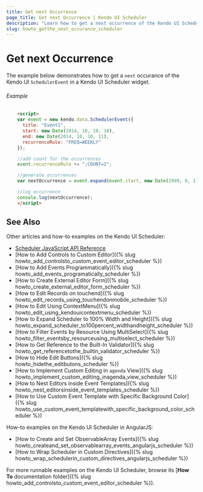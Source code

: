 ```yaml
---
title: Get next Occurrence
page_title: Get next Occurrence | Kendo UI Scheduler
description: "Learn how to get a next occurrence of the Kendo UI SchedulerEvent in the Kendo UI Scheduler widget."
slug: howto_getthe_next_occurance_scheduler
---
```


# Get next Occurrence

The example below demonstrates how to get a `next` occurance of the Kendo UI `SchedulerEvent` in a Kendo UI Scheduler widget.

###### Example

```html
    <script>
    var event = new kendo.data.SchedulerEvent({
      title: "Event1",
      start: new Date(2014, 10, 10, 10),
      end: new Date(2014, 10, 10, 11),
      recurrenceRule: "FREQ=WEEKLY"
    });

    //add count for the occurrences
    event.recurrenceRule += ";COUNT=2";

    //generate occurrences
    var nextOccurrence = event.expand(event.start, new Date(2999, 0, 1), "Etc/UTC")[1];

    //log occurrence
    console.log(nextOccurrence);
    </script>
```

## See Also

Other articles and how-to examples on the Kendo UI Scheduler:

* [Scheduler JavaScript API Reference](/api/javascript/ui/scheduler)
* [How to Add Controls to Custom Editor]({% slug howto_add_controlsto_custom_event_editor_scheduler %})
* [How to Add Events Programmatically]({% slug howto_add_events_programatically_scheduler %})
* [How to Create External Editor Form]({% slug howto_create_external_editor_form_scheduler %})
* [How to Edit Records on touchend]({% slug howto_edit_records_using_touchendonmobile_scheduler %})
* [How to Edit Using ContextMenu]({% slug howto_edit_using_kendouicontextmenu_scheduler %})
* [How to Expand Scheduler to 100% Width and Height]({% slug howto_expand_scheduler_to100percent_widthandheight_scheduler %})
* [How to Filter Events by Resource Using MultiSelect]({% slug howto_filter_eventsby_resourceusing_multiselect_scheduler %})
* [How to Get Reference to the Built-In Validator]({% slug howto_get_referencetothe_builtin_validator_scheduler %})
* [How to Hide Edit Buttons]({% slug howto_hidethe_editbutons_scheduler %})
* [How to Implement Custom Editing in `agenda` View]({% slug howto_implement_custom_editing_inagenda_view_scheduler %})
* [How to Nest Editors inside Event Templates]({% slug howto_nest_editorsinside_event_templates_scheduler %})
* [How to Use Custom Event Template with Specific Background Color]({% slug howto_use_custom_event_templatewith_specific_background_color_scheduler %})

How-to examples on the Kendo UI Scheduler in AngularJS:

* [How to Create and Set ObservableArray Events]({% slug howto_createand_set_observablearray_events_angularjs_scheduler %})
* [How to Wrap Scheduler in Custom Directives]({% slug howto_wrap_schedulerin_custom_directives_angularjs_scheduler %})

For more runnable examples on the Kendo UI Scheduler, browse its [**How To** documentation folder]({% slug howto_add_controlsto_custom_event_editor_scheduler %}).
